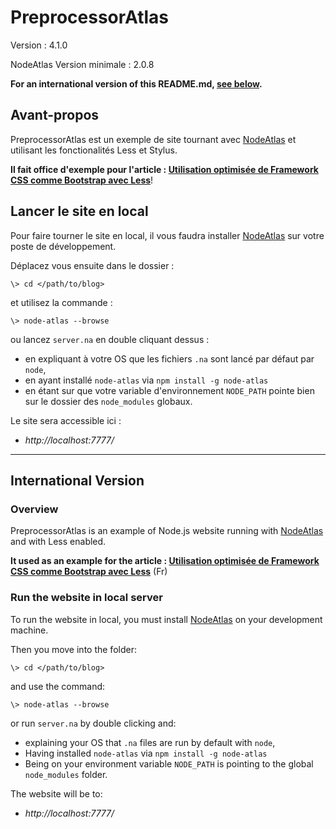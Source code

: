 # PreprocessorAtlas #

Version : 4.1.0

NodeAtlas Version minimale : 2.0.8

**For an international version of this README.md, [see below](#international-version).**



## Avant-propos ##

PreprocessorAtlas est un exemple de site tournant avec [NodeAtlas](http://node-atlas.js.org/) et utilisant les fonctionalités Less et Stylus.

**Il fait office d'exemple pour l'article : [Utilisation optimisée de Framework CSS comme Bootstrap avec Less](https://blog.lesieur.name/utilisation-optimisee-de-framework-css-comme-bootstrap-avec-less/)**!



## Lancer le site en local ##

Pour faire tourner le site en local, il vous faudra installer [NodeAtlas](http://node-atlas.js.org/) sur votre poste de développement.

Déplacez vous ensuite dans le dossier :


```
\> cd </path/to/blog>
```

et utilisez la commande :

```
\> node-atlas --browse
```

ou lancez `server.na` en double cliquant dessus :
- en expliquant à votre OS que les fichiers `.na` sont lancé par défaut par `node`,
- en ayant installé `node-atlas` via `npm install -g node-atlas`
- en étant sur que votre variable d'environnement `NODE_PATH` pointe bien sur le dossier des `node_modules` globaux.

Le site sera accessible ici :

- *http://localhost:7777/*


-----


## International Version ##

### Overview ###

PreprocessorAtlas is an example of Node.js website running with [NodeAtlas](https://node-atlas.js.org/english/) and with Less enabled.

**It used as an example for the article : [Utilisation optimisée de Framework CSS comme Bootstrap avec Less](https://blog.lesieur.name/utilisation-optimisee-de-framework-css-comme-bootstrap-avec-less/)** (Fr)




### Run the website in local server ###

To run the website in local, you must install [NodeAtlas](https://node-atlas.js.org/english/) on your development machine.

Then you move into the folder:


```
\> cd </path/to/blog>
```

and use the command:

```
\> node-atlas --browse
```

or run `server.na` by double clicking and:
- explaining your OS that `.na` files are run by default with `node`,
- Having installed `node-atlas` via `npm install -g node-atlas`
- Being on your environment variable `NODE_PATH` is pointing to the global `node_modules` folder.

The website will be to:

- *http://localhost:7777/*